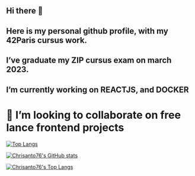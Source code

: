 ## Hi there 👋
## Here is my personal github profile, with my 42Paris cursus work.
##  I’ve graduate my ZIP cursus exam on march 2023.
##  I’m currently working on REACTJS, and DOCKER
# 👯 I’m looking to collaborate on free lance frontend projects

[![Top Langs](https://github-readme-stats.vercel.app/api/top-langs/?username=anuraghazra&layout=donut)](https://github.com/anuraghazra/github-readme-stats)

[![Chrisanto76's GitHub stats](https://github-readme-stats.vercel.app/api?username=Chrisanto76&show_icons=true&text_color=ffffff&title_color=ffffff&bg_color=DEG,616161,9bc5c3&icon_color=ffffff&border_radius=12)](https://github.com/Chrisanto76/github-readme-stats)

[![Chrisanto76's Top Langs](https://github-readme-stats.vercel.app/api/top-langs/?username=Chrisanto76&text_color=ffffff&title_color=ffffff&bg_color=DEG,616161,9bc5c3&border_radius=12)](https://github.com/Chrisanto76/github-readme-stats)
